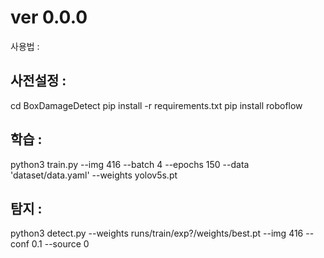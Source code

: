 # ver 0.0.0

사용법 :

사전설정 :
-
cd BoxDamageDetect
pip install -r requirements.txt
pip install roboflow


학습 :
-
python3 train.py --img 416 --batch 4 --epochs 150 --data 'dataset/data.yaml' --weights yolov5s.pt


탐지 :
-
python3 detect.py --weights runs/train/exp?/weights/best.pt --img 416 --conf 0.1 --source 0

